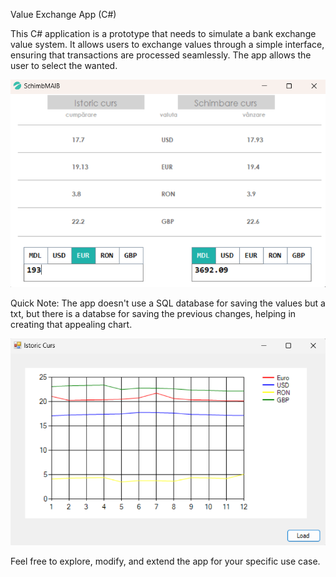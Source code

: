 Value Exchange App (C#)

This C# application is a prototype that needs to simulate a bank exchange value system. It allows users to exchange values through a simple interface, ensuring that transactions are processed seamlessly. The app allows the user to select the wanted.

<img src="https://github.com/pavel-913/CursValutar/blob/main/Screenshot.png" alt="">

Quick Note: The app doesn't use a SQL database for saving the values but a txt, but there is a databse for saving the previous changes, helping in creating that appealing chart.

<img src="https://github.com/pavel-913/CursValutar/blob/main/Screenshot2.png" alt="">

Feel free to explore, modify, and extend the app for your specific use case.

